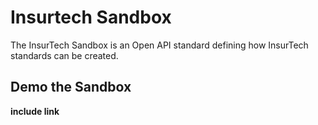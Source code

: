 # Insurtech Sandbox

The InsurTech Sandbox is an Open API standard defining how InsurTech standards can be created.

## Demo the Sandbox

__include link__

